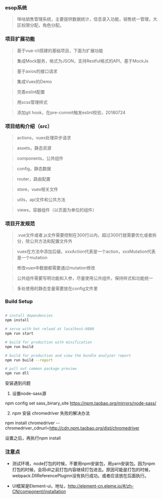 ### esop系统

> 咪咕销售管理系统，主要提供数据统计，信息录入功能，销售统一管理，大区权限分配，角色分配。

### 项目扩展功能

> 基于vue-cli搭建的基础项目，下面为扩展功能

> 集成Mock服务，格式为JSON，支持Restful格式的API，基于MockJs

> 基于axios的接口请求

> 集成Vuex的Demo

> 完善eslint配置

> 用scss管理样式

> 添加git hook，在pre-commit触发eslint校验，20180724

### 项目结构介绍（src）

> actions，vuex处理异步请求

> assets，静态资源

> components，公共组件

> config，静态数据

> router，路由配置

> store，vuex相关文件

> utils，api文件和公共方法

> views，容器组件（以页面为单位的组件）

### 项目开发规范

> .vue文件或者.js文件需要控制在300行以内，超过300行就需要优化或者拆分，除公共方法和配置文件外

> vuex在方法中添加后缀，xxxAction代表是一个action，xxxMutation代表是一个mutation

> 修改vuex中数据都需要通过mutation修改

> 公共组件需要写明功能和入参，尽量使用公共组件，保持样式和功能统一

> 多处使用的静态变量需要放在config文件里

### Build Setup

``` bash

# install dependencies
npm install

# serve with hot reload at localhost:8080
npm run start

# build for production with minification
npm run build

# build for production and view the bundle analyzer report
npm run build --report

# pull out common package preview
npm run dll
```
安装遇到问题

1. 设置node-sass源

npm config set sass_binary_site https://npm.taobao.org/mirrors/node-sass/

2. npm 安装 chromedriver 失败的解决办法

npm install chromedriver --chromedriver_cdnurl=http://cdn.npm.taobao.org/dist/chromedriver

设置之后，再执行npm install


### 注意点
- 测试环境，node打包的时候，不要用npm安装包，用yarn安装包。因为npm打包的时候，会将dll之前打包内容继续打包进去。原因可能是打包的时候，webpack.DllReferencePluginn没有执行成功。或者应该放在后面执行。

- UI框架是Element-ui，地址，http://element-cn.eleme.io/#/zh-CN/component/installation